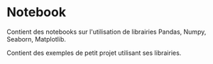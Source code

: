 # Notebook

Contient des notebooks sur l'utilisation de librairies Pandas, Numpy, Seaborn, Matplotlib.

Contient des exemples de petit projet utilisant ses librairies.

